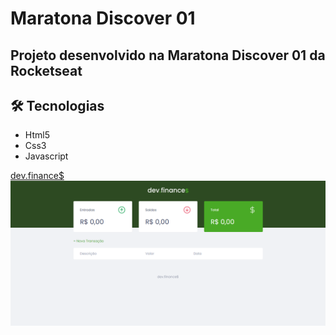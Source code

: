 # Maratona Discover 01

## Projeto desenvolvido na **Maratona Discover 01** da **Rocketseat**

## 🛠 Tecnologias
* Html5
* Css3
* Javascript

[dev.finance$](https://geanbressan.github.io/maratona-discover-01/)
<img src="./assets/preview.png" alt="Preview do projeto">